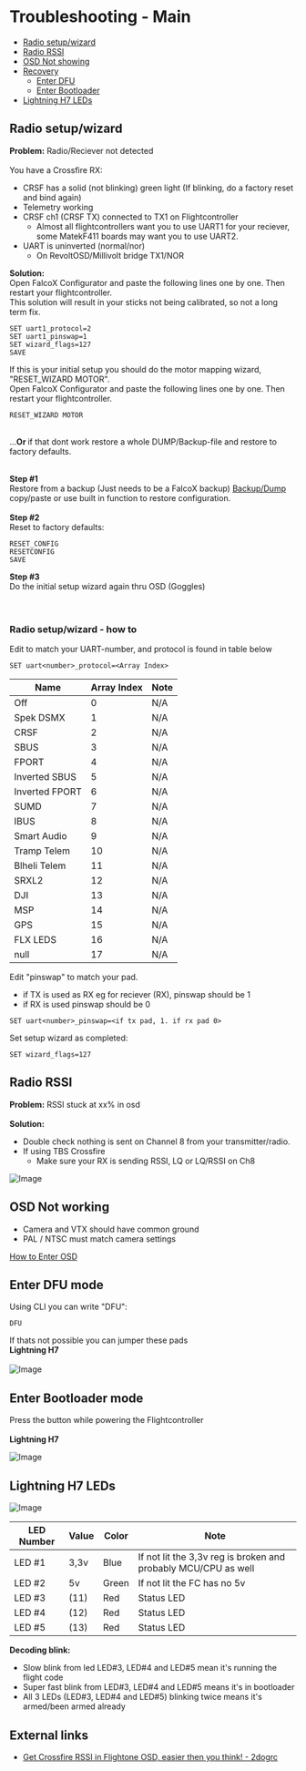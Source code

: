 # Troubleshooting - Main

- [Radio setup/wizard](https://github.com/fl1wiki-mrteel/FlightOneWiki/tree/main/Troubleshooting#radio-setupwizard)
- [Radio RSSI](https://github.com/fl1wiki-mrteel/FlightOneWiki/tree/main/Troubleshooting#radio-rssi)
- [OSD Not showing](https://github.com/fl1wiki-mrteel/FlightOneWiki/tree/main/Troubleshooting#osd-not-working)
- [Recovery](#)
    - [Enter DFU](https://github.com/fl1wiki-mrteel/FlightOneWiki/tree/main/Troubleshooting#Enter-DFU-mode)
    - [Enter Bootloader](https://github.com/fl1wiki-mrteel/FlightOneWiki/tree/main/Troubleshooting#Enter-Bootloader-mode)
- [Lightning H7 LEDs](https://github.com/fl1wiki-mrteel/FlightOneWiki/tree/main/Troubleshooting#Lightning-H7-LEDs)




## Radio setup/wizard

<b>Problem:</b> Radio/Reciever not detected</br>
</br>
You have a Crossfire RX:
- CRSF has a solid (not blinking) green light (If blinking, do a factory reset and bind again)
- Telemetry working
- CRSF ch1 (CRSF TX) connected to TX1 on Flightcontroller
    - Almost all flightcontrollers want you to use UART1 for your reciever, some MatekF411 boards may want you to use UART2.
- UART is uninverted (normal/nor)
    - On RevoltOSD/Millivolt bridge TX1/NOR

<b>Solution:</b></br>
Open FalcoX Configurator and paste the following lines one by one. Then restart your flightcontroller.</br>
This solution will result in your sticks not being calibrated, so not a long term fix.</br>

```
SET uart1_protocol=2
SET uart1_pinswap=1
SET wizard_flags=127
SAVE

```

If this is your initial setup you should do the motor mapping wizard,  "RESET_WIZARD MOTOR".</br>
Open FalcoX Configurator and paste the following lines one by one. Then restart your flightcontroller.
```
RESET_WIZARD MOTOR
```
</br>
...<b>Or </b>if that dont work restore a whole DUMP/Backup-file and restore to factory defaults.
</br>
</br>

<b>Step #1</b></br>
Restore from a backup (Just needs to be a FalcoX backup) [Backup/Dump](https://github.com/fl1wiki-mrteel/FlightOneWiki/blob/main/DUMPS/H7.txt) </br>
copy/paste or use built in function to restore configuration.
</br>
</br>
<b>Step #2</b></br>
Reset to factory defaults:</br>
```
RESET_CONFIG
RESETCONFIG
SAVE

```
<b>Step #3</b></br>
Do the initial setup wizard again thru OSD (Goggles)
</br>
</br>
</br>
### Radio setup/wizard - how to

Edit to match your UART-number, and protocol is found in table below

```
SET uart<number>_protocol=<Array Index>
```

Name | Array Index | Note
----- | ----- | -----
Off | 0 | N/A
Spek DSMX | 1 | N/A
CRSF | 2 | N/A
SBUS | 3 | N/A
FPORT | 4 | N/A
Inverted SBUS | 5 | N/A
Inverted FPORT | 6 | N/A
SUMD | 7 | N/A
IBUS | 8 | N/A
Smart Audio | 9 | N/A
Tramp Telem | 10 | N/A
Blheli Telem | 11 | N/A
SRXL2 | 12 | N/A
DJI | 13 | N/A
MSP | 14 | N/A
GPS | 15 | N/A
FLX LEDS | 16 | N/A
null | 17 | N/A


Edit "pinswap" to match your pad.
- if TX is used as RX eg for reciever (RX), pinswap should be 1
- if RX is used pinswap should be 0

```
SET uart<number>_pinswap=<if tx pad, 1. if rx pad 0>
```

Set setup wizard as completed:
```
SET wizard_flags=127
```


## Radio RSSI

<b>Problem:</b> RSSI stuck at xx% in osd </br>
</br>
<b>Solution:</b></br>
- Double check nothing is sent on Channel 8 from your transmitter/radio.
- If using TBS Crossfire
    - Make sure your RX is sending RSSI, LQ or LQ/RSSI on Ch8

![Image](https://github.com/fl1wiki-mrteel/FlightOneWiki/blob/main/IMG/CRSF_NANO_CH8.JPG)


## OSD Not working

- Camera and VTX should have common ground
- PAL / NTSC must match camera settings

[How to Enter OSD](https://github.com/fl1wiki-mrteel/FlightOneWiki/blob/main/InitialSetup/OSD.md)


## Enter DFU mode

Using CLI you can write "DFU":

```
DFU
```


If thats not possible you can jumper these pads
</br>
<b>Lightning H7</b></br>
</br>
![Image](https://github.com/fl1wiki-mrteel/FlightOneWiki/blob/main/IMG/DFU_Bridge.JPG)



## Enter Bootloader mode

Press the button while powering the Flightcontroller</br>
</br>
<b>Lightning H7</b></br>

![Image](https://github.com/fl1wiki-mrteel/FlightOneWiki/blob/main/IMG/H7_REAL_UP_BUTTON.jpg)


## Lightning H7 LEDs

![Image](https://github.com/fl1wiki-mrteel/FlightOneWiki/blob/main/IMG/H7_LEDS.JPG)

LED Number | Value | Color | Note
----- | ----- | ----- | -----
LED #1 | 3,3v | Blue | If not lit the 3,3v reg is broken and probably MCU/CPU as well
LED #2 | 5v   | Green | If not lit the FC has no 5v
LED #3 | (11) | Red  | Status LED
LED #4 | (12) | Red  | Status LED
LED #5 | (13) | Red  | Status LED

<b>Decoding blink:</b></br>
- Slow blink from led LED#3, LED#4 and LED#5 mean it's running the flight code
- Super fast blink from LED#3, LED#4 and LED#5 means it's in bootloader
- All 3 LEDs (LED#3, LED#4 and LED#5) blinking twice means it's armed/been armed already

## External links
- [Get Crossfire RSSI in Flightone OSD, easier then you think! - 2dogrc](https://www.youtube.com/watch?v=3qxWdBMQSNU)




 
